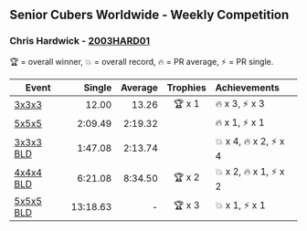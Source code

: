 ## Senior Cubers Worldwide - Weekly Competition
### Chris Hardwick - [2003HARD01](https://www.worldcubeassociation.org/persons/2003HARD01)

🏆 = overall winner, 💥 = overall record, 🔥 = PR average, ⚡ = PR single.

| Event | Single | Average | Trophies | Achievements|
| -- | --: | --: | :--: | :-- |
| [3x3x3](chris_hardwick/333.md) | 12.00 | 13.26 | 🏆 x 1 | 🔥 x 3, ⚡ x 3 |
| [5x5x5](chris_hardwick/555.md) | 2:09.49 | 2:19.32 |  | 🔥 x 1, ⚡ x 1 |
| [3x3x3 BLD](chris_hardwick/333bf.md) | 1:47.08 | 2:13.74 |  | 💥 x 4, 🔥 x 2, ⚡ x 4 |
| [4x4x4 BLD](chris_hardwick/444bf.md) | 6:21.08 | 8:34.50 | 🏆 x 2 | 💥 x 2, 🔥 x 1, ⚡ x 2 |
| [5x5x5 BLD](chris_hardwick/555bf.md) | 13:18.63 | - | 🏆 x 3 | 💥 x 1, ⚡ x 1 |

<!-- Global site tag (gtag.js) - Google Analytics -->
<script async src="https://www.googletagmanager.com/gtag/js?id=UA-86348435-3"></script>
<script>window.dataLayer = window.dataLayer || []; function gtag() {dataLayer.push(arguments);} gtag('js', new Date()); gtag('config', 'UA-86348435-3');</script>
